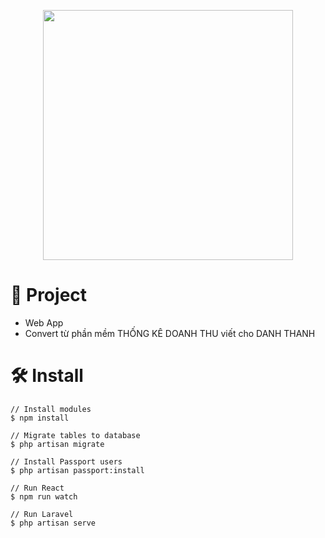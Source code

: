 <p align="center"><img src="https://user-images.githubusercontent.com/22747370/77987070-fe515400-7342-11ea-89da-518b403c9e81.png" width="400"></p>


# 📕 Project
- Web App
- Convert từ phần mềm THỐNG KÊ DOANH THU viết cho DANH THANH

# 🛠 Install
```
// Install modules
$ npm install

// Migrate tables to database
$ php artisan migrate

// Install Passport users
$ php artisan passport:install

// Run React
$ npm run watch

// Run Laravel
$ php artisan serve
```
